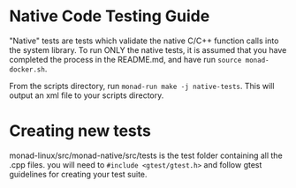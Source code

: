 # Native Code Testing Guide

"Native" tests are tests which validate the native C/C++ function calls into the system library.  To run ONLY the native tests, it is assumed that you have completed the process in the README.md, and have run `source monad-docker.sh`.

From the scripts directory, run `monad-run make -j native-tests`.  This will output an xml file to your scripts directory.

# Creating new tests

monad-linux/src/monad-native/src/tests is the test folder containing all the .cpp files.  you will need to `#include <gtest/gtest.h>` and follow gtest guidelines for creating your test suite.